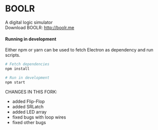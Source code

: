 # BOOLR

A digital logic simulator  
Download BOOLR: http://boolr.me

#### Running in development

Either npm or yarn can be used to fetch Electron as dependency and run scripts.

```bash
# Fetch dependencies
npm install

# Run in development
npm start
```

CHANGES IN THIS FORK:
- added Flip-Flop
- added SRLatch
- added LED array
- fixed bugs with loop wires
- fixed other bugs
